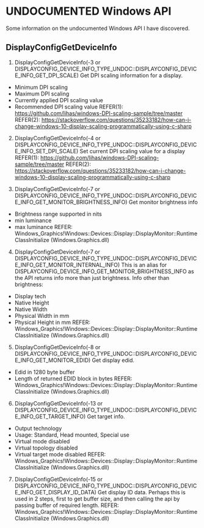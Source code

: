 # UNDOCUMENTED Windows API

Some information on the undocumented Windows API I have discovered.

## DisplayConfigGetDeviceInfo
1. DisplayConfigGetDeviceInfo(-3 or DISPLAYCONFIG_DEVICE_INFO_TYPE_UNDOC::DISPLAYCONFIG_DEVICE_INFO_GET_DPI_SCALE)
Get DPI scaling information for a display.
  - Minimum DPI scaling
  - Maximum DPI scaling
  - Currently applied DPI scaling value
  - Recommended DPI scaling value
REFER(1): https://github.com/lihas/windows-DPI-scaling-sample/tree/master
REFER(2): https://stackoverflow.com/questions/35233182/how-can-i-change-windows-10-display-scaling-programmatically-using-c-sharp

2. DisplayConfigGetDeviceInfo(-4 or DISPLAYCONFIG_DEVICE_INFO_TYPE_UNDOC::DISPLAYCONFIG_DEVICE_INFO_SET_DPI_SCALE)
Set current DPI scaling value for a display
REFER(1): https://github.com/lihas/windows-DPI-scaling-sample/tree/master
REFER(2): https://stackoverflow.com/questions/35233182/how-can-i-change-windows-10-display-scaling-programmatically-using-c-sharp

3. DisplayConfigGetDeviceInfo(-7 or DISPLAYCONFIG_DEVICE_INFO_TYPE_UNDOC::DISPLAYCONFIG_DEVICE_INFO_GET_MONITOR_BRIGHTNESS_INFO)
Get monitor brightness info
  - Brightness range supported in nits
  - min luminance
  - max luminance
REFER: Windows_Graphics!Windows::Devices::Display::DisplayMonitor::RuntimeClassInitialize (Windows.Graphics.dll)


4. DisplayConfigGetDeviceInfo(-7 or DISPLAYCONFIG_DEVICE_INFO_TYPE_UNDOC::DISPLAYCONFIG_DEVICE_INFO_GET_MONITOR_INTERNAL_INFO)
This is an alias for DISPLAYCONFIG_DEVICE_INFO_GET_MONITOR_BRIGHTNESS_INFO as the API returns info more than just brightness.
Info other than brightness:
  - Display tech
  - Native Height
  - Native Width
  - Physical Width in mm
  - Physical Height in mm
REFER: Windows_Graphics!Windows::Devices::Display::DisplayMonitor::RuntimeClassInitialize (Windows.Graphics.dll)


5. DisplayConfigGetDeviceInfo(-8 or DISPLAYCONFIG_DEVICE_INFO_TYPE_UNDOC::DISPLAYCONFIG_DEVICE_INFO_GET_MONITOR_EDID)
Get display edid.
  - Edid in 1280 byte buffer
  - Length of returned EDID block in bytes
REFER: Windows_Graphics!Windows::Devices::Display::DisplayMonitor::RuntimeClassInitialize (Windows.Graphics.dll)


6. DisplayConfigGetDeviceInfo(-13 or DISPLAYCONFIG_DEVICE_INFO_TYPE_UNDOC::DISPLAYCONFIG_DEVICE_INFO_GET_TARGET_INFO)
Get target info.
  - Output technology
  - Usage: Standard, Head mounted, Special use
  - Virtual mode disabled
  - Virtual topology disabled
  - Virtual target mode disabled
REFER: Windows_Graphics!Windows::Devices::Display::DisplayMonitor::RuntimeClassInitialize (Windows.Graphics.dll)

7. DisplayConfigGetDeviceInfo(-15 or DISPLAYCONFIG_DEVICE_INFO_TYPE_UNDOC::DISPLAYCONFIG_DEVICE_INFO_GET_DISPLAY_ID_DATA)
Get display ID data.
Perhaps this is used in 2 steps, first to get buffer size, and then calling the api by passing buffer
of required length.
REFER: Windows_Graphics!Windows::Devices::Display::DisplayMonitor::RuntimeClassInitialize (Windows.Graphics.dll)